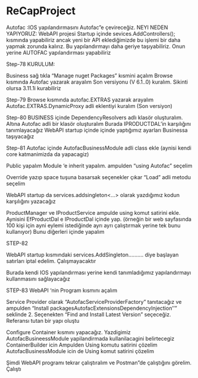 # ReCapProject

Autofac :IOS yapılandırmasını Autofac”e çevireceğiz. 
NEYI NEDEN YAPIYORUZ:	WebAPI  projesi Startup içinde sevices.AddControllers(); kısmında yapabiliriz ancak yeni bir API eklediğimizde  bu işlemi bir daha yapmak zorunda kalırız. Bu yapılandırmayı daha geriye taşıyabiliriz. Onun yerine AUTOFAC yapılandırması yapabiliriz

Step-78		KURULUM:

Business sağ tıkla “Manage nuget Packages” kısmini açalım
Browse kısmında Autofac yazarak arayalım Son versiyonu (V 6.1..0) kuralım. Sikinti olursa 3.11.1i kurabiliriz

Step-79
Browse kısmında autofac.EXTRAS yazarak arayalım
Autofac.EXTRAS.DynamicProxy adli eklentiyi kuralım (Son versiyon)

Step-80
BUSINESS içinde DependencyResolvers adlı klasör oluşturalım. 
Altına Autofac adli bir klasör oluşturalım Burada IPRODUCTDAL’in karşılığını tanımlayacağız
WebAPI   startup içinde içinde yaptığımız ayarları Businessa taşıyacağız

Step-81
Autofac içinde AutofacBusinessModule adli class ekle (aynisi kendi core katmanimizda da yapacagiz)

Public yapalım Module ‘e inherit yapalım. ampulden “using Autofac” seçelim

Override yazıp space tuşuna basarsak seçenekler çıkar
“Load” adli metodu seçelim

WebAPI startup da services.addsingleton<…> olarak yazdığımız kodun karşılığını yazacağız

ProductManager ve IProductService ampulde using komut satirini ekle.
Aynisini EfProductDal e IProductDal içinde yap.
(örneğin bir web sayfasında 100 kişi  için ayni eylemi istediğinde ayrı ayrı çalıştırmak yerine tek bunu kullanıyor)
Bunu diğerleri içinde yapalım
 




STEP-82

WebAPI startup kısmındaki services.AddSingleton………. diye başlayan satırları iptal edelim. Çalışmayacaktır

Burada kendi IOS yapılandırması yerine kendi tanımladığımız yapılandırmayı kullanmasını sağlayacağız

STEP-83
WebAPI ‘nin Program kısmını açalım

Service Provider olarak “AutofacServiceProviderFactory” tanıtacağız ve ampulden “Install packagesAutofacExtensionsDependencyInjection’’” seklinde 2. Seçenekten “Find and Install Latest Version” seçeceğiz.
Referansı tutan bir yapı oluştu

Configure Container kısmını yapacağız. Yazdigimiz AutofacBusineessModule yapilandirmada kullanilacagini belirtecegiz 
ContainerBuilder icin Ampulden Using komutu satirini çözelim
AutofacBusinessModule icin de Using komut satirini çözelim

Şimdi WebAPI programı tekrar çalıştıralım ve Postman”de çalıştığını görelim. Çalıştı
